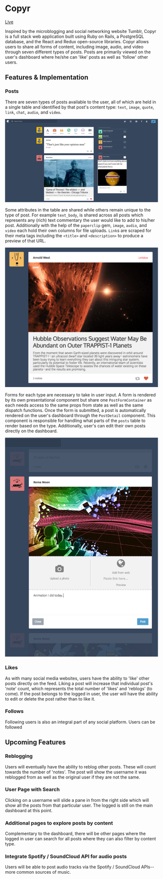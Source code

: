 # Copyr
[Live](https://copyr.calvinjee.com)

Inspired by the microblogging and social networking website Tumblr, Copyr is a full stack web application built using Ruby on Rails, a PostgreSQL database, and the React and Redux open-source libraries. Copyr allows users to share all forms of content, including image, audio, and video through seven different types of posts. Posts are primarily viewed on the user's dashboard where he/she can 'like' posts as well as 'follow' other users.

## Features & Implementation

### Posts
There are seven types of posts available to the user, all of which are held in a single table and identified by that post's content type: `text`, `image`, `quote`, `link`, `chat`, `audio`, and `video`.

![dashboard](app/assets/images/dashboard.png)

Some attributes in the table are shared while others remain unique to the type of post. For example `text_body`, is shared across all posts which represents any (rich) text commentary the user would like to add to his/her post. Additionally with the help of the `paperclip` gem, `image`, `audio`, and `video` each hold their own columns for file uploads. `Link`s are scraped for their meta tags including the `<title>` and `<description>` to produce a preview of that URL.

![dashboard](app/assets/images/article.png)

Forms for each type are necessary to take in user input. A form is rendered by its own presentational component but share one `PostFormContainer` as each needs access to the same props from state as well as the same dispatch functions. Once the form is submitted, a post is automatically rendered on the user's dashboard through the `PostDetail` component. This component is responsible for handling what parts of the `posts` table to render based on the type. Additionally, user's can edit their own posts directly on the dashboard.

![dashboard](app/assets/images/inline_editing.png)

### Likes
As with many social media websites, users have the ability to 'like' other posts directly on the feed. Liking a post will increase that individual post's 'note' count, which represents the total number of 'likes' and 'reblogs' (to come). If the post belongs to the logged in user, the user will have the ability to edit or delete the post rather than to like it.

### Follows
Following users is also an integral part of any social platform. Users can be followed

## Upcoming Features

### Reblogging
Users will eventually have the ability to reblog other posts. These will count towards the number of 'notes'. The post will show the username it was reblogged from as well as the original user if they are not the same.

### User Page with Search
Clicking on a username will slide a pane in from the right side which will show all the posts from that particular user. The logged is still on the main dashboard at this point.

### Additional pages to explore posts by content
Complementary to the dashboard, there will be other pages where the logged in user can search for all posts where they can also filter by content type.

### Integrate Spotify / SoundCloud API for audio posts
Users will be able to post audio tracks via the Spotify / SoundCloud APIs--more common sources of music.
